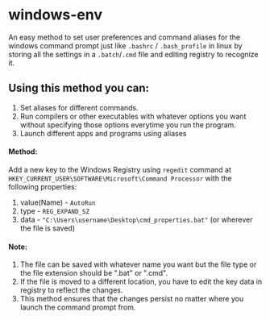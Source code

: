 # windows-env
An easy method to set user preferences and command aliases for the windows command prompt just like `.bashrc` / `.bash_profile` in linux by storing all the settings in a `.batch`/`.cmd` file and editing registry to recognize it.

## Using this method you can:

1. Set aliases for different commands.
2. Run compilers or other executables with whatever options you want without specifying those options everytime you run the program.
3. Launch different apps and programs using aliases

#### Method:

Add a new key to the Windows Registry using `regedit` command at `HKEY_CURRENT_USER\SOFTWARE\Microsoft\Command Processor` with the following properties:

1. value(Name) - `AutoRun`
2. type - `REG_EXPAND_SZ`
3. data - `"C:\Users\username\Desktop\cmd_properties.bat"`	(or wherever the file is saved)


#### Note:

1. The file can be saved with whatever name you want but the file type or the file extension should be ".bat" or ".cmd".
2. If the file is moved to a different location, you have to edit the key data in registry to reflect the changes.
3. This method ensures that the changes persist no matter where you launch the command prompt from.
